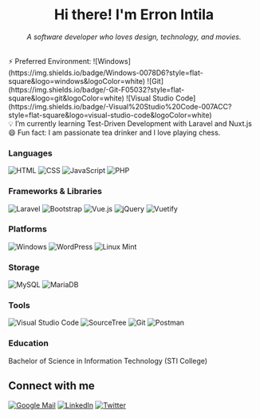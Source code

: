 <h1 align="center">Hi there! I'm Erron Intila</h1>
<p align="center"><i>A software developer who loves design, technology, and movies.</i></p>
<br/>
⚡ Preferred Environment: 
![Windows](https://img.shields.io/badge/Windows-0078D6?style=flat-square&logo=windows&logoColor=white)
![Git](https://img.shields.io/badge/-Git-F05032?style=flat-square&logo=git&logoColor=white)
![Visual Studio Code](https://img.shields.io/badge/-Visual%20Studio%20Code-007ACC?style=flat-square&logo=visual-studio-code&logoColor=white) <br/>
💡 I’m currently learning Test-Driven Development with Laravel and Nuxt.js <br/>
😄 Fun fact: I am passionate tea drinker and I love playing chess. <br/>

### Languages
![HTML](https://img.shields.io/badge/HTML5-E34F26?style=flat-square&logo=html5&logoColor=white)
![CSS](https://img.shields.io/badge/CSS3-1572B6?style=flat-square&logo=css3&logoColor=white)
![JavaScript](https://img.shields.io/badge/JavaScript-F7DF1E?style=flat-square&logo=javascript&logoColor=black)
![PHP](https://img.shields.io/badge/PHP-777BB4?style=flat-square&logo=php&logoColor=white)

### Frameworks & Libraries
![Laravel](https://img.shields.io/badge/Laravel-FF2D20?style=flat-square&logo=laravel&logoColor=white)
![Bootstrap](https://img.shields.io/badge/Bootstrap-563D7C?style=flat-square&logo=bootstrap&logoColor=white)
![Vue.js](https://img.shields.io/badge/Vue.js-35495E?style=flat-square&logo=vue.js&logoColor=4FC08D)
![jQuery](https://img.shields.io/badge/jQuery-0769AD?style=flat-square&logo=jquery&logoColor=white)
![Vuetify](https://img.shields.io/badge/Vuetify-1867C0?style=flat-square&logo=vuetify&logoColor=white)

### Platforms
![Windows](https://img.shields.io/badge/Windows-0078D6?style=flat-square&logo=windows&logoColor=white)
![WordPress](https://img.shields.io/badge/WordPress-21759B?style=flat-square&logo=wordpress&logoColor=white)
![Linux Mint](https://img.shields.io/badge/Linux-Mint-87CF3E?style=flat-square&logo=linux-mint&logoColor=white)

### Storage
![MySQL](https://img.shields.io/badge/MySQL-4479A1?style=flat-square&logo=mysql&logoColor=white)
![MariaDB](https://img.shields.io/badge/MariaDB-003545?style=flat-square&logo=mariadb&logoColor=white)

### Tools
![Visual Studio Code](https://img.shields.io/badge/-Visual%20Studio%20Code-007ACC?style=flat-square&logo=visual-studio-code&logoColor=white)
![SourceTree](https://img.shields.io/badge/SourceTree-0052CC?style=flat-square&logo=bitbucket&logoColor=white)
![Git](https://img.shields.io/badge/-Git-F05032?style=flat-square&logo=git&logoColor=white)
![Postman](https://img.shields.io/badge/Postman-FF6C37?style=flat-square&logo=postman&logoColor=white)

### Education
Bachelor of Science in Information Technology (STI College)

## Connect with me
<a href="https://mail.google.com/a?view=cm&fs=1&to=erronintila@gmail.com" target="_blank">![Google Mail](https://img.shields.io/badge/Gmail-D14836?style=flat-square&logo=gmail&logoColor=white)</a>
<a href="https://linkedin.com/in/erron-intila-621a84171" target="_blank">![LinkedIn](https://img.shields.io/badge/LinkedIn-0077B5?style=flat-square&logo=linkedin&logoColor=white)</a>
<a href="https://twitter.com/eronintilla" target="_blank">![Twitter](https://img.shields.io/badge/Twitter-1DA1F2?style=flat-square&logo=twitter&logoColor=white)</a>


